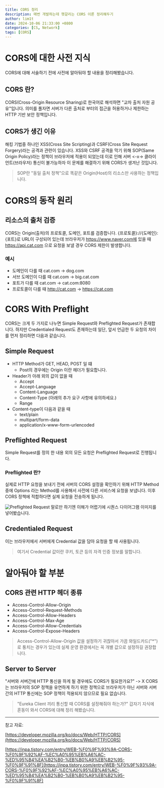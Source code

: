 ```yaml
---
title: CORS 정리
description: 매번 개발하는데 헷갈리는 CORS 이론 정리해두기
author: lim1t
date: 2024-10-06 21:33:00 +0800
categories: [CS, Network]
tags: [CORS]
---
```


# CORS에 대한 사전 지식

CORS에 대해 서술하기 전에 사전에 알아둬야 할 내용을 정리해봤습니다.

## CORS 란?

CORS(Cross-Origin Resource Sharing)로 한국어로 해석하면 "교차 출처 자원 공유"입니다.
의미를 풀자면 서버가 다른 출처로 부터의 접근을 허용하거나 제한하는 HTTP 기반 보안 정책입니다.

## CORS가 생긴 이유

해킹 기법중 하나인 XSS(Cross Site Scripting)과 CSRF(Cross Site Request Forgery)라는 공격과 관련이 있습니다.
XSS와 CSRF 공격을 막기 위해 SOP(Same Origin Policy)라는 정책이 브라우저에 적용이 되었는데 
이로 인해 서버 <-x-> 클라이언트(브라우저) 통신이 불가능하자 이 문제를 해결하기 위해 CORS가 생겨난 것입니다.

> SOP란 "동일 출처 정책"으로 똑같은 Origin(Host)의 리소스만 사용하는 정책입니다.

# CORS의 동작 원리

## 리소스의 출처 검증
CORS는 Origin(출처)의 프로토콜, 도메인, 포트를 검증합니다.
{프로토콜}://{도메인}:{포트}로 URL이 구성되어 있는데
브라우저가 https://www.naver.com에 있을 때 https://api.cat.com 으로 요청을 보낼 경우 CORS 제한이 발생합니다.

### 예시

- 도메인이 다를 때        cat.com -> dog.com
- 서브 도메인이 다를 때   cat.com -> big.cat.com
- 포트가 다를 때          cat.com -> cat.com:8080
- 프로토콜이 다를 때      http://cat.com -> https://cat.com

# CORS With Preflight

CORS는 크게 두 가지로 나누면 Simple Request와 Preflighted Request가 존재합니다.
하지만 Credentialed Request도 존재하는데 일단, 앞서 언급한 두 요청의 차이를 먼저 정리하면 다음과 같습니다.

## Simple Request

- HTTP Method가 GET, HEAD, POST 일 떄
  - Post의 경우에는 Origin 이란 헤더가 필요합니다.
- Header가 아래 외의 값이 없을 때
  - Accept
  - Accept-Language
  - Content-Language
  - Content-Type (아래의 추가 요구 사항에 유의하세요.)
  - Range
- Content-type이 다음과 같을 때
  - text/plain
  - multipart/form-data
  - application/x-www-form-urlencoded

## Preflighted Request

Simple Request를 정의 한 내용 외의 모든 요청은 Preflighted Request로 진행됩니다.

### Preflighted 란?

실제로 HTTP 요청을 보내기 전에 서버의 CORS 설정을 확인하기 위해
HTTP Method 중에 Options 라는 Method를 사용해서 사전에 다른 서비스에 요청을 보냅니다.
이후 CORS 정책에 적합하다면 실제 요청을 전송하게 됩니다.

![Preflighted Request](https://mdn.github.io/shared-assets/images/diagrams/http/cors/preflight-correct.svg)
말로만 하기엔 이해가 어렵기에 시퀀스 다이어그램 이미지를 넣어봤습니다.

## Credentialed Request

이는 브라우저에서 서버에게 Credential 값을 담아 요청을 할 때 사용됩니다.
> 여기서 Credential 값이란 쿠키, 토큰 등의 자격 인증 정보를 말합니다.

# 알아둬야 할 부분

## CORS 관련 HTTP 헤더 종류

- Access-Control-Allow-Origin 
- Access-Control-Request-Methods
- Access-Control-Allow-Headers
- Access-Control-Max-Age
- Access-Control-Allow-Credentials
- Access-Control-Expose-Headers

> Access-Control-Allow-Origin 값을 설정하기 귀찮아서 가끔 와일드카드("*")로 퉁치는 경우가 있는데 실제 운영 환경에서는 꼭 개별 값으로 설정하길 권장합니다.

## Server to Server

"서버와 서버간에 HTTP 통신을 하게 될 경우에도 CORS가 필요한가요?"
-> X
CORS는 브라우저의 SOP 정책을 유연하게 하기 위한 정책으로
브라우저가 아닌 서버와 서버간의 HTTP 통신에는 SOP 정책이 적용되지 않으므로 필요 없습니다.

> "Eureka Client 끼리 통신할 때 CORS를 설정해줘야 하는가?" 갑자기 지식에 혼동이 와서 CORS에 대해 정리 해봤습니다.


---
참고 자료:

[https://developer.mozilla.org/ko/docs/Web/HTTP/CORS](https://developer.mozilla.org/ko/docs/Web/HTTP/CORS)

[https://inpa.tistory.com/entry/WEB-%F0%9F%93%9A-CORS-%F0%9F%92%AF-%EC%A0%95%EB%A6%AC-%ED%95%B4%EA%B2%B0-%EB%B0%A9%EB%B2%95-%F0%9F%91%8F](https://inpa.tistory.com/entry/WEB-%F0%9F%93%9A-CORS-%F0%9F%92%AF-%EC%A0%95%EB%A6%AC-%ED%95%B4%EA%B2%B0-%EB%B0%A9%EB%B2%95-%F0%9F%91%8F)